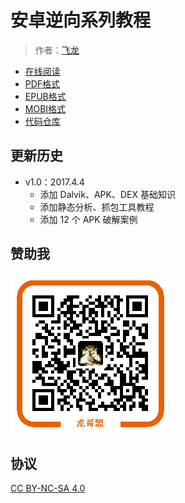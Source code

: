 # 安卓逆向系列教程

> 作者：[飞龙](https://github.com/wizardforcel)

+ [在线阅读](https://www.gitbook.com/book/wizardforcel/fl-android-re-tut/details)
+ [PDF格式](https://www.gitbook.com/download/pdf/book/wizardforcel/fl-android-re-tut)
+ [EPUB格式](https://www.gitbook.com/download/epub/book/wizardforcel/fl-android-re-tut)
+ [MOBI格式](https://www.gitbook.com/download/mobi/book/wizardforcel/fl-android-re-tut)
+ [代码仓库](https://github.com/wizardforcel/fl-android-re-tut)

## 更新历史

+   v1.0：2017.4.4
    +   添加 Dalvik、APK、DEX 基础知识
    +   添加静态分析、抓包工具教程
    +   添加 12 个 APK 破解案例

## 赞助我

![](img/qr_alipay.png)

## 协议

[CC BY-NC-SA 4.0](http://creativecommons.org/licenses/by-nc-sa/4.0/)
